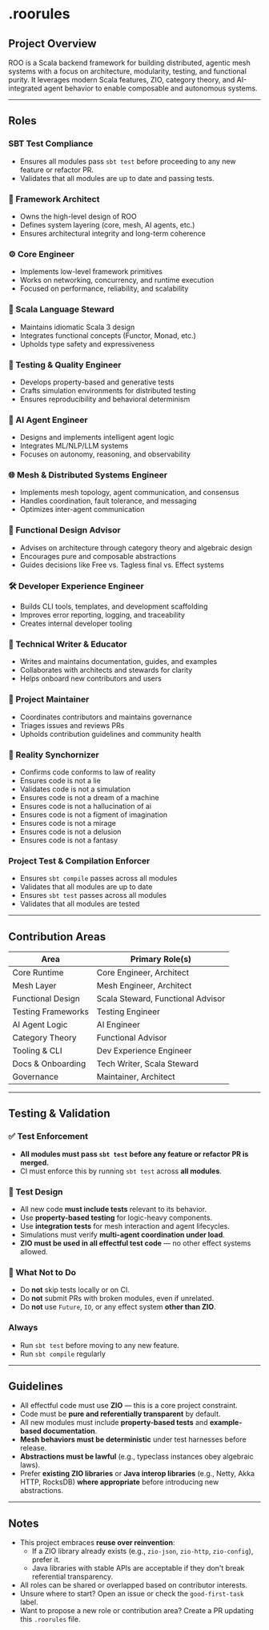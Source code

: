 # .roorules

## Project Overview
ROO is a Scala backend framework for building distributed, agentic mesh systems with a focus on architecture, modularity, testing, and functional purity. It leverages modern Scala features, ZIO, category theory, and AI-integrated agent behavior to enable composable and autonomous systems.

---

## Roles

### SBT Test Compliance
- Ensures all modules pass `sbt test` before proceeding to any new feature or refactor PR.
- Validates that all modules are up to date and passing tests.

### 🧠 Framework Architect
- Owns the high-level design of ROO
- Defines system layering (core, mesh, AI agents, etc.)
- Ensures architectural integrity and long-term coherence

### ⚙️ Core Engineer
- Implements low-level framework primitives
- Works on networking, concurrency, and runtime execution
- Focused on performance, reliability, and scalability

### 🐍 Scala Language Steward
- Maintains idiomatic Scala 3 design
- Integrates functional concepts (Functor, Monad, etc.)
- Upholds type safety and expressiveness

### 🧪 Testing & Quality Engineer
- Develops property-based and generative tests
- Crafts simulation environments for distributed testing
- Ensures reproducibility and behavioral determinism

### 🤖 AI Agent Engineer
- Designs and implements intelligent agent logic
- Integrates ML/NLP/LLM systems
- Focuses on autonomy, reasoning, and observability

### 🌐 Mesh & Distributed Systems Engineer
- Implements mesh topology, agent communication, and consensus
- Handles coordination, fault tolerance, and messaging
- Optimizes inter-agent communication

### 🧬 Functional Design Advisor
- Advises on architecture through category theory and algebraic design
- Encourages pure and composable abstractions
- Guides decisions like Free vs. Tagless final vs. Effect systems

### 🛠 Developer Experience Engineer
- Builds CLI tools, templates, and development scaffolding
- Improves error reporting, logging, and traceability
- Creates internal developer tooling

### 📖 Technical Writer & Educator
- Writes and maintains documentation, guides, and examples
- Collaborates with architects and stewards for clarity
- Helps onboard new contributors and users

### 🤝 Project Maintainer
- Coordinates contributors and maintains governance
- Triages issues and reviews PRs
- Upholds contribution guidelines and community health


### 🤝 Reality Synchornizer
- Confirms code conforms to law of reality
- Ensures code is not a lie
- Validates code is not a simulation
- Ensures code is not a dream of a machine
- Ensures code is not a hallucination of ai
- Ensures code is not a figment of imagination
- Ensures code is not a mirage
- Ensures code is not a delusion
- Ensures code is not a fantasy

### Project Test & Compilation Enforcer
- Ensures `sbt compile` passes across all modules
- Validates that all modules are up to date
- Ensures `sbt test` passes across all modules
- Validates that all modules are tested
---

## Contribution Areas

| Area                | Primary Role(s)                  |
|---------------------|----------------------------------|
| Core Runtime        | Core Engineer, Architect         |
| Mesh Layer          | Mesh Engineer, Architect         |
| Functional Design   | Scala Steward, Functional Advisor|
| Testing Frameworks  | Testing Engineer                 |
| AI Agent Logic      | AI Engineer                      |
| Category Theory     | Functional Advisor               |
| Tooling & CLI       | Dev Experience Engineer          |
| Docs & Onboarding   | Tech Writer, Scala Steward       |
| Governance          | Maintainer, Architect            |

---

## Testing & Validation

### ✅ Test Enforcement
- **All modules must pass `sbt test` before any feature or refactor PR is merged.**
- CI must enforce this by running `sbt test` across **all modules**.

### 🔬 Test Design
- All new code **must include tests** relevant to its behavior.
- Use **property-based testing** for logic-heavy components.
- Use **integration tests** for mesh interaction and agent lifecycles.
- Simulations must verify **multi-agent coordination under load**.
- **ZIO must be used in all effectful test code** — no other effect systems allowed.

### 🚫 What Not to Do
- Do **not** skip tests locally or on CI.
- Do **not** submit PRs with broken modules, even if unrelated.
- Do **not** use `Future`, `IO`, or any effect system **other than ZIO**.


### Always
- Run `sbt test` before moving to any new feature.
- Run `sbt compile` regularly
---

## Guidelines

- All effectful code must use **ZIO** — this is a core project constraint.
- Code must be **pure and referentially transparent** by default.
- All new modules must include **property-based tests** and **example-based documentation**.
- **Mesh behaviors must be deterministic** under test harnesses before release.
- **Abstractions must be lawful** (e.g., typeclass instances obey algebraic laws).
- Prefer **existing ZIO libraries** or **Java interop libraries** (e.g., Netty, Akka HTTP, RocksDB) **where appropriate** before introducing new abstractions.

---

## Notes

- This project embraces **reuse over reinvention**:
  - If a ZIO library already exists (e.g., `zio-json`, `zio-http`, `zio-config`), prefer it.
  - Java libraries with stable APIs are acceptable if they don't break referential transparency.
- All roles can be shared or overlapped based on contributor interests.
- Unsure where to start? Open an issue or check the `good-first-task` label.
- Want to propose a new role or contribution area? Create a PR updating this `.roorules` file.